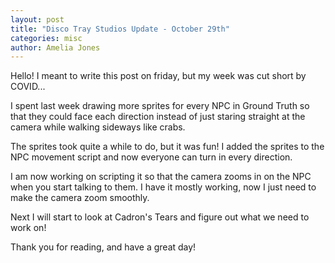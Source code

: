 ```yaml
---
layout: post
title: "Disco Tray Studios Update - October 29th"
categories: misc
author: Amelia Jones
---
```


Hello! I meant to write this post on friday, but my week was cut short by COVID... 

I spent last week drawing more sprites for every NPC in Ground Truth so that they could face each direction instead of just staring straight at the camera while walking sideways like crabs.

The sprites took quite a while to do, but it was fun! I added the sprites to the NPC movement script and now everyone can turn in every direction.

I am now working on scripting it so that the camera zooms in on the NPC when you start talking to them. I have it mostly working, now I just need to make the camera zoom smoothly. 

Next I will start to look at Cadron's Tears and figure out what we need to work on!


Thank you for reading, and have a great day!
